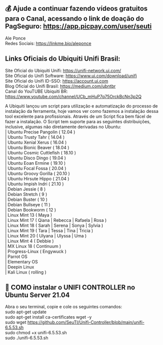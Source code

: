 ## 💰 Ajude a continuar fazendo vídeos gratuitos para o Canal, acessando o link de doação do PagSeguro: https://app.picpay.com/user/seuti

Ale Ponce<br>
Redes Sociais: https://linkme.bio/aleponce<br>

## **Links Oficiais do Ubiquiti Unifi Brasil:**
Site Oficial do Ubiquiti Unifi: https://unifi-network.ui.com/<br>
Site Oficial do Unifi Software: https://www.ui.com/download/unifi<br>
Site Oficial do Unifi ID-SSO: https://account.ui.com<br>
Blog Oficial do Unifi Brasil: https://medium.com/ubntbr<br>
Canal do YouTUBE Ubiquiti BR: https://www.youtube.com/channel/UCb_mHuP7q75OrckBcNn3p2Q<br>

A Ubiquiti lançou um script para utilização e automatização do processo de instalação da ferramenta, hoje vamos ver como fazemos a instalação dessa tool excelente para profissionais.
Através de um Script fica bem fácel de fazer a instalação. O Script tem suporte para as seguintes distribuições, inclusive, algumas não diretamente derivadas no Ubuntu:<br>
| Ubuntu Precise Pangolin ( 12.04 )<br>
| Ubuntu Trusty Tahr ( 14.04 )<br>
| Ubuntu Xenial Xerus ( 16.04 )<br>
| Ubuntu Bionic Beaver ( 18.04 )<br>
| Ubuntu Cosmic Cuttlefish ( 18.10 )<br>
| Ubuntu Disco Dingo ( 19.04 )<br>
| Ubuntu Eoan Ermine ( 19.10 )<br>
| Ubuntu Focal Fossa ( 20.04 )<br>
| Ubuntu Groovy Gorilla ( 20.10 )<br>
| Ubuntu Hirsute Hippo ( 21.04 )<br>
| Ubuntu Impish Indri ( 21.10 )<br>
| Debian Jessie ( 8 )<br>
| Debian Stretch ( 9 )<br>
| Debian Buster ( 10 )<br>
| Debian Bullseye ( 11 )<br>
| Debian Bookworm ( 12 )<br>
| Linux Mint 13 ( Maya )<br>
| Linux Mint 17 ( Qiana | Rebecca | Rafaela | Rosa )<br>
| Linux Mint 18 ( Sarah | Serena | Sonya | Sylvia )<br>
| Linux Mint 19 ( Tara | Tessa | Tina | Tricia )<br>
| Linux Mint 20 ( Ulyana | Ulyssa | Uma )<br>
| Linux Mint 4 ( Debbie )<br>
| MX Linux 18 ( Continuum )<br>
| Progress-Linux ( Engywuck )<br>
| Parrot OS<br>
| Elementary OS<br>
| Deepin Linux<br>
| Kali Linux ( rolling )<br>

## **📡 COMO instalar o UNIFI CONTROLLER no Ubuntu Server 21.04**

Abra o seu terminal, copie e cole os seguintes comandos:<br>
sudo apt-get update<br>
sudo apt-get install ca-certificates wget -y<br>
sudo wget https://github.com/SeuTI/Unifi-Controller/blob/main/unifi-6.5.53.sh<br>
sudo chmod +x unifi-6.5.53.sh<br>
sudo ./unifi-6.5.53.sh<br>

